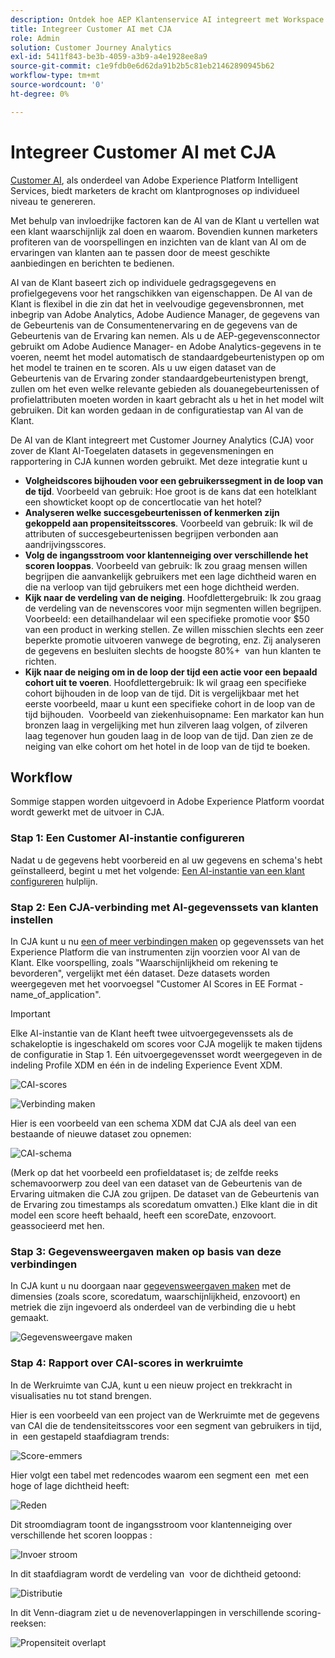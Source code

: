 ```yaml
---
description: Ontdek hoe AEP Klantenservice AI integreert met Workspace in CJA.
title: Integreer Customer AI met CJA
role: Admin
solution: Customer Journey Analytics
exl-id: 5411f843-be3b-4059-a3b9-a4e1928ee8a9
source-git-commit: c1e9fdb0e6d62da91b2b5c81eb21462890945b62
workflow-type: tm+mt
source-wordcount: '0'
ht-degree: 0%

---
```


# Integreer Customer AI met CJA

[Customer AI](https://experienceleague.adobe.com/docs/experience-platform/intelligent-services/customer-ai/overview.html?lang=en), als onderdeel van Adobe Experience Platform Intelligent Services, biedt marketers de kracht om klantprognoses op individueel niveau te genereren.

Met behulp van invloedrijke factoren kan de AI van de Klant u vertellen wat een klant waarschijnlijk zal doen en waarom. Bovendien kunnen marketers profiteren van de voorspellingen en inzichten van de klant van AI om de ervaringen van klanten aan te passen door de meest geschikte aanbiedingen en berichten te bedienen.

AI van de Klant baseert zich op individuele gedragsgegevens en profielgegevens voor het rangschikken van eigenschappen. De AI van de Klant is flexibel in die zin dat het in veelvoudige gegevensbronnen, met inbegrip van Adobe Analytics, Adobe Audience Manager, de gegevens van de Gebeurtenis van de Consumentenervaring en de gegevens van de Gebeurtenis van de Ervaring kan nemen. Als u de AEP-gegevensconnector gebruikt om Adobe Audience Manager- en Adobe Analytics-gegevens in te voeren, neemt het model automatisch de standaardgebeurtenistypen op om het model te trainen en te scoren. Als u uw eigen dataset van de Gebeurtenis van de Ervaring zonder standaardgebeurtenistypen brengt, zullen om het even welke relevante gebieden als douanegebeurtenissen of profielattributen moeten worden in kaart gebracht als u het in het model wilt gebruiken. Dit kan worden gedaan in de configuratiestap van AI van de Klant. &#x200B;

De AI van de Klant integreert met Customer Journey Analytics (CJA) voor zover de Klant AI-Toegelaten datasets in gegevensmeningen en rapportering in CJA kunnen worden gebruikt. Met deze integratie kunt u

* **Volgheidscores bijhouden voor een gebruikerssegment in de loop van de tijd**. Voorbeeld van gebruik: Hoe groot is de kans dat een hotelklant een showticket koopt op de concertlocatie van het hotel?
* **Analyseren welke succesgebeurtenissen of kenmerken zijn gekoppeld aan propensiteitsscores**. &#x200B;Voorbeeld van gebruik: Ik wil de attributen of succesgebeurtenissen begrijpen verbonden aan aandrijvingsscores.
* **Volg de ingangsstroom voor klantenneiging over verschillende het scoren looppas**. Voorbeeld van gebruik: Ik zou graag mensen willen begrijpen die aanvankelijk gebruikers met een lage dichtheid waren en die na verloop van tijd gebruikers met een hoge dichtheid werden. &#x200B;
* **Kijk naar de verdeling van de neiging**. Hoofdlettergebruik: Ik zou graag de verdeling van de nevenscores voor mijn segmenten willen begrijpen. &#x200B;Voorbeeld: een detailhandelaar wil een specifieke promotie voor $50 van een product in werking stellen.  Ze willen misschien slechts een zeer beperkte promotie uitvoeren vanwege de begroting, enz. Zij analyseren de gegevens en besluiten slechts de hoogste 80%+ &#x200B; van hun klanten te richten.
* **Kijk naar de neiging om in de loop der tijd een actie voor een bepaald cohort uit te voeren**. Hoofdlettergebruik: Ik wil graag een specifieke cohort bijhouden in de loop van de tijd. Dit is vergelijkbaar met het eerste voorbeeld, maar u kunt een specifieke cohort in de loop van de tijd bijhouden. &#x200B; Voorbeeld van ziekenhuisopname: Een markator kan hun bronzen laag in vergelijking met hun zilveren laag volgen, of zilveren laag tegenover hun gouden laag in de loop van de tijd. Dan zien ze de neiging van elke cohort om het hotel in de loop van de tijd te boeken. &#x200B;

## Workflow

Sommige stappen worden uitgevoerd in Adobe Experience Platform voordat wordt gewerkt met de uitvoer in CJA.

### Stap 1: Een Customer AI-instantie configureren

Nadat u de gegevens hebt voorbereid en al uw gegevens en schema&#39;s hebt geïnstalleerd, begint u met het volgende: [Een AI-instantie van een klant configureren](https://experienceleague.adobe.com/docs/experience-platform/intelligent-services/customer-ai/user-guide/configure.html?lang=en) hulplijn.

### Stap 2: Een CJA-verbinding met AI-gegevenssets van klanten instellen

In CJA kunt u nu [een of meer verbindingen maken](/help/connections/create-connection.md) op gegevenssets van het Experience Platform die van instrumenten zijn voorzien voor AI van de Klant. Elke voorspelling, zoals &quot;Waarschijnlijkheid om rekening te bevorderen&quot;, vergelijkt met één dataset. Deze datasets worden weergegeven met het voorvoegsel &quot;Customer AI Scores in EE Format - name_of_application&quot;.

>[!IMPORTANT]
>
>Elke AI-instantie van de Klant heeft twee uitvoergegevenssets als de schakeloptie is ingeschakeld om scores voor CJA mogelijk te maken tijdens de configuratie in Stap 1. Eén uitvoergegevensset wordt weergegeven in de indeling Profile XDM en één in de indeling Experience Event XDM.

![CAI-scores](assets/cai-scores.png)

![Verbinding maken](assets/create-conn.png)

Hier is een voorbeeld van een schema XDM dat CJA als deel van een bestaande of nieuwe dataset zou opnemen:

![CAI-schema](assets/cai-schema.png)

(Merk op dat het voorbeeld een profieldataset is; de zelfde reeks schemavoorwerp zou deel van een dataset van de Gebeurtenis van de Ervaring uitmaken die CJA zou grijpen. De dataset van de Gebeurtenis van de Ervaring zou timestamps als scoredatum omvatten.) Elke klant die in dit model een score heeft behaald, heeft een scoreDate, enzovoort. geassocieerd met hen.

### Stap 3: Gegevensweergaven maken op basis van deze verbindingen

In CJA kunt u nu doorgaan naar [gegevensweergaven maken](/help/data-views/create-dataview.md) met de dimensies (zoals score, scoredatum, waarschijnlijkheid, enzovoort) en metriek die zijn ingevoerd als onderdeel van de verbinding die u hebt gemaakt.

![Gegevensweergave maken](assets/create-dataview.png)

### Stap 4: Rapport over CAI-scores in werkruimte

In de Werkruimte van CJA, kunt u een nieuw project en trekkracht in visualisaties nu tot stand brengen.

Hier is een voorbeeld van een project van de Werkruimte met de gegevens van CAI die de tendensiteitsscores voor een segment van gebruikers in tijd, in &#x200B; een gestapeld staafdiagram trends:

![Score-emmers](assets/workspace-scores.png)

Hier volgt een tabel met redencodes waarom een segment een &#x200B; met een hoge of lage dichtheid heeft:

![Reden](assets/reason-codes.png)

Dit stroomdiagram toont de ingangsstroom voor klantenneiging over verschillende het scoren looppas &#x200B;:

![Invoer stroom](assets/flow.png)

In dit staafdiagram wordt de verdeling van &#x200B; voor de dichtheid getoond:

![Distributie](assets/distribution.png)

In dit Venn-diagram ziet u de nevenoverlappingen in verschillende scoring-reeksen:

![Propensiteit overlapt](assets/venn.png)
